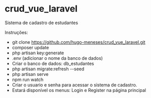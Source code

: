 # crud_vue_laravel
Sistema de cadastro de estudantes

Instruções:
- git clone https://github.com/hugo-meneses/crud_vue_laravel.git
- composer update
- php artisan key:generate
- .env (adicionar o nome da banco de dados)
- Criar o banco de dados: db_estudantes
- php artisan migrate:refresh --seed
- php artisan serve
- npm run watch
- Criar o usuario e senha para acessar o sistema de cadastro. 
- Estará disponível os menus: Login e Register na página principal
